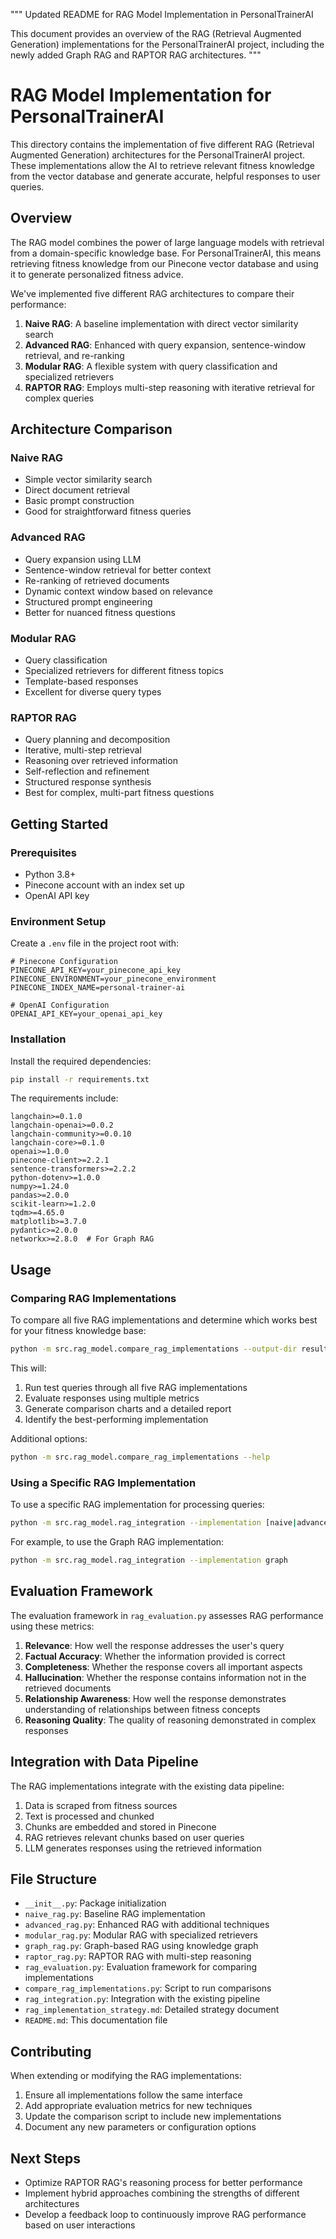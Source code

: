 """
Updated README for RAG Model Implementation in PersonalTrainerAI

This document provides an overview of the RAG (Retrieval Augmented Generation) implementations
for the PersonalTrainerAI project, including the newly added Graph RAG and RAPTOR RAG architectures.
"""

# RAG Model Implementation for PersonalTrainerAI

This directory contains the implementation of five different RAG (Retrieval Augmented Generation) architectures for the PersonalTrainerAI project. These implementations allow the AI to retrieve relevant fitness knowledge from the vector database and generate accurate, helpful responses to user queries.

## Overview

The RAG model combines the power of large language models with retrieval from a domain-specific knowledge base. For PersonalTrainerAI, this means retrieving fitness knowledge from our Pinecone vector database and using it to generate personalized fitness advice.

We've implemented five different RAG architectures to compare their performance:

1. **Naive RAG**: A baseline implementation with direct vector similarity search
2. **Advanced RAG**: Enhanced with query expansion, sentence-window retrieval, and re-ranking
3. **Modular RAG**: A flexible system with query classification and specialized retrievers
4. **RAPTOR RAG**: Employs multi-step reasoning with iterative retrieval for complex queries

## Architecture Comparison

### Naive RAG
- Simple vector similarity search
- Direct document retrieval
- Basic prompt construction
- Good for straightforward fitness queries

### Advanced RAG
- Query expansion using LLM
- Sentence-window retrieval for better context
- Re-ranking of retrieved documents
- Dynamic context window based on relevance
- Structured prompt engineering
- Better for nuanced fitness questions

### Modular RAG
- Query classification
- Specialized retrievers for different fitness topics
- Template-based responses
- Excellent for diverse query types


### RAPTOR RAG
- Query planning and decomposition
- Iterative, multi-step retrieval
- Reasoning over retrieved information
- Self-reflection and refinement
- Structured response synthesis
- Best for complex, multi-part fitness questions

## Getting Started

### Prerequisites

- Python 3.8+
- Pinecone account with an index set up
- OpenAI API key

### Environment Setup

Create a `.env` file in the project root with:

```
# Pinecone Configuration
PINECONE_API_KEY=your_pinecone_api_key
PINECONE_ENVIRONMENT=your_pinecone_environment
PINECONE_INDEX_NAME=personal-trainer-ai

# OpenAI Configuration
OPENAI_API_KEY=your_openai_api_key
```

### Installation

Install the required dependencies:

```bash
pip install -r requirements.txt
```

The requirements include:
```
langchain>=0.1.0
langchain-openai>=0.0.2
langchain-community>=0.0.10
langchain-core>=0.1.0
openai>=1.0.0
pinecone-client>=2.2.1
sentence-transformers>=2.2.2
python-dotenv>=1.0.0
numpy>=1.24.0
pandas>=2.0.0
scikit-learn>=1.2.0
tqdm>=4.65.0
matplotlib>=3.7.0
pydantic>=2.0.0
networkx>=2.8.0  # For Graph RAG
```

## Usage

### Comparing RAG Implementations

To compare all five RAG implementations and determine which works best for your fitness knowledge base:

```bash
python -m src.rag_model.compare_rag_implementations --output-dir results
```

This will:
1. Run test queries through all five RAG implementations
2. Evaluate responses using multiple metrics
3. Generate comparison charts and a detailed report
4. Identify the best-performing implementation

Additional options:
```bash
python -m src.rag_model.compare_rag_implementations --help
```

### Using a Specific RAG Implementation

To use a specific RAG implementation for processing queries:

```bash
python -m src.rag_model.rag_integration --implementation [naive|advanced|modular|graph|raptor]
```

For example, to use the Graph RAG implementation:
```bash
python -m src.rag_model.rag_integration --implementation graph
```


## Evaluation Framework

The evaluation framework in `rag_evaluation.py` assesses RAG performance using these metrics:

1. **Relevance**: How well the response addresses the user's query
2. **Factual Accuracy**: Whether the information provided is correct
3. **Completeness**: Whether the response covers all important aspects
4. **Hallucination**: Whether the response contains information not in the retrieved documents
5. **Relationship Awareness**: How well the response demonstrates understanding of relationships between fitness concepts
6. **Reasoning Quality**: The quality of reasoning demonstrated in complex responses

## Integration with Data Pipeline

The RAG implementations integrate with the existing data pipeline:

1. Data is scraped from fitness sources
2. Text is processed and chunked
3. Chunks are embedded and stored in Pinecone
4. RAG retrieves relevant chunks based on user queries
5. LLM generates responses using the retrieved information

## File Structure

- `__init__.py`: Package initialization
- `naive_rag.py`: Baseline RAG implementation
- `advanced_rag.py`: Enhanced RAG with additional techniques
- `modular_rag.py`: Modular RAG with specialized retrievers
- `graph_rag.py`: Graph-based RAG using knowledge graph
- `raptor_rag.py`: RAPTOR RAG with multi-step reasoning
- `rag_evaluation.py`: Evaluation framework for comparing implementations
- `compare_rag_implementations.py`: Script to run comparisons
- `rag_integration.py`: Integration with the existing pipeline
- `rag_implementation_strategy.md`: Detailed strategy document
- `README.md`: This documentation file

## Contributing

When extending or modifying the RAG implementations:

1. Ensure all implementations follow the same interface
2. Add appropriate evaluation metrics for new techniques
3. Update the comparison script to include new implementations
4. Document any new parameters or configuration options

## Next Steps

- Optimize RAPTOR RAG's reasoning process for better performance
- Implement hybrid approaches combining the strengths of different architectures
- Develop a feedback loop to continuously improve RAG performance based on user interactions
